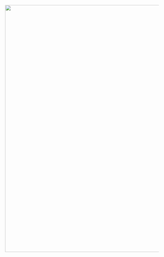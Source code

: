 <div align="center">

<img width="1173" height="812" alt="image" src="https://github.com/user-attachments/assets/0a322073-9d50-4b13-a9f3-d2b34cdb5320" />



